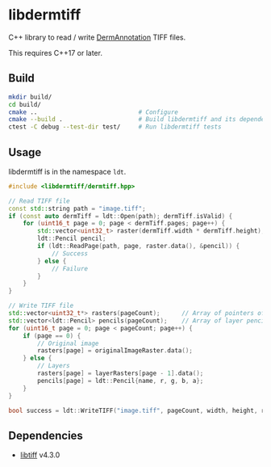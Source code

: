 # libdermtiff

C++ library to read / write [DermAnnotation](https://kondoa9.github.io/DermAnnotation/) TIFF files.

This requires C++17 or later.

## Build

```sh
mkdir build/
cd build/
cmake ..                            # Configure
cmake --build .                     # Build libdermtiff and its dependencies
ctest -C debug --test-dir test/     # Run libdermtiff tests
```

## Usage

libdermtiff is in the namespace `ldt`.

```c++
#include <libdermtiff/dermtiff.hpp>

// Read TIFF file
const std::string path = "image.tiff";
if (const auto dermTiff = ldt::Open(path); dermTiff.isValid) {
    for (uint16_t page = 0; page < dermTiff.pages; page++) {
        std::vector<uint32_t> raster(dermTiff.width * dermTiff.height);
        ldt::Pencil pencil;
        if (ldt::ReadPage(path, page, raster.data(), &pencil)) {
            // Success
        } else {
            // Failure
        }
    }
}

// Write TIFF file
std::vector<uint32_t*> rasters(pageCount);      // Array of pointers of image data
std::vector<ldt::Pencil> pencils(pageCount);    // Array of layer pencils
for (uint16_t page = 0; page < pageCount; page++) {
    if (page == 0) {
        // Original image
        rasters[page] = originalImageRaster.data();
    } else {
        // Layers
        rasters[page] = layerRasters[page - 1].data();
        pencils[page] = ldt::Pencil{name, r, g, b, a};
    }
}

bool success = ldt::WriteTIFF("image.tiff", pageCount, width, height, rasters.data(), pencils.data());
```

## Dependencies

- [libtiff](https://gitlab.com/libtiff/libtiff) v4.3.0
